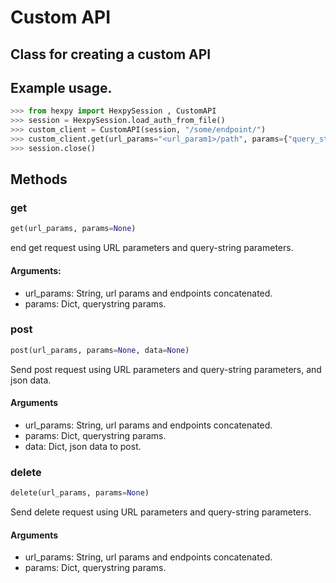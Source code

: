 Custom API
===========

## Class for creating a custom API

## Example usage.

```python
>>> from hexpy import HexpySession , CustomAPI
>>> session = HexpySession.load_auth_from_file()
>>> custom_client = CustomAPI(session, "/some/endpoint/")
>>> custom_client.get(url_params="<url_param1>/path", params={"query_string_param":some_value})
>>> session.close()
```

## Methods

### get
```python
get(url_params, params=None)
```
end get request using URL parameters and query-string parameters.

#### Arguments:
* url_params: String, url params and endpoints concatenated.
* params: Dict, querystring params.

### post
```python
post(url_params, params=None, data=None)
```
Send post request using URL parameters and query-string parameters, and json data.

#### Arguments
* url_params: String, url params and endpoints concatenated.
* params: Dict, querystring params.
* data: Dict, json data to post.

### delete
```python
delete(url_params, params=None)
```
Send delete request using URL parameters and query-string parameters.

#### Arguments
* url_params: String, url params and endpoints concatenated.
* params: Dict, querystring params.